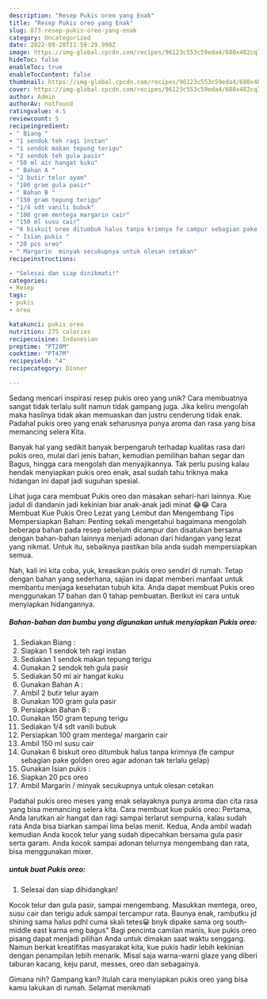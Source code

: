 ```yaml
---
description: "Resep Pukis oreo yang Enak"
title: "Resep Pukis oreo yang Enak"
slug: 873-resep-pukis-oreo-yang-enak
category: Uncategorized
date: 2022-09-28T11:59:29.990Z
image: https://img-global.cpcdn.com/recipes/96123c553c59eda4/680x482cq70/pukis-oreo-foto-resep-utama.jpg
hideToc: false
enableToc: true
enableTocContent: false
thumbnail: https://img-global.cpcdn.com/recipes/96123c553c59eda4/680x482cq70/pukis-oreo-foto-resep-utama.jpg
cover: https://img-global.cpcdn.com/recipes/96123c553c59eda4/680x482cq70/pukis-oreo-foto-resep-utama.jpg
author: Admin
authorAv: notfound
ratingvalue: 4.5
reviewcount: 5
recipeingredient:
- " Biang "
- "1 sendok teh ragi instan"
- "1 sendok makan tepung terigu"
- "2 sendok teh gula pasir"
- "50 ml air hangat kuku"
- " Bahan A "
- "2 butir telur ayam"
- "100 gram gula pasir"
- " Bahan B "
- "150 gram tepung terigu"
- "1/4 sdt vanili bubuk"
- "100 gram mentega margarin cair"
- "150 ml susu cair"
- "6 biskuit oreo ditumbuk halus tanpa krimnya fe campur sebagian pake golden oreo agar adonan tak terlalu gelap"
- " Isian pukis "
- "20 pcs oreo"
- " Margarin  minyak secukupnya untuk olesan cetakan"
recipeinstructions:

- "Selesai dan siap dinikmati!"
categories:
- Resep
tags:
- pukis
- oreo

katakunci: pukis oreo 
nutrition: 275 calories
recipecuisine: Indonesian
preptime: "PT28M"
cooktime: "PT47M"
recipeyield: "4"
recipecategory: Dinner

---
```





Sedang mencari inspirasi resep pukis oreo yang unik? Cara membuatnya sangat tidak terlalu sulit namun tidak gampang juga. Jika keliru mengolah maka hasilnya tidak akan memuaskan dan justru cenderung tidak enak. Padahal pukis oreo yang enak seharusnya punya aroma dan rasa yang bisa memancing selera Kita.





Banyak hal yang sedikit banyak berpengaruh terhadap kualitas rasa dari pukis oreo, mulai dari jenis bahan, kemudian pemilihan bahan segar dan Bagus, hingga cara mengolah dan menyajikannya. Tak perlu pusing kalau hendak menyiapkan pukis oreo enak,      asal sudah tahu triknya maka hidangan ini dapat jadi suguhan spesial.














Lihat juga cara membuat Pukis oreo dan masakan sehari-hari lainnya. Kue jadul di dandanin jadi kekinian biar anak-anak jadi minat 😂😂 Cara Membuat Kue Pukis Oreo Lezat yang Lembut dan Mengembang Tips Mempersiapkan Bahan: Penting sekali mengetahui bagaimana mengolah beberapa bahan pada resep sebelum dicampur dan disatukan bersama dengan bahan-bahan lainnya menjadi adonan dari hidangan yang lezat yang nikmat. Untuk itu, sebaiknya pastikan bila anda sudah mempersiapkan semua.






Nah, kali ini kita coba, yuk, kreasikan pukis oreo sendiri di rumah. Tetap dengan bahan yang sederhana, sajian ini dapat memberi manfaat untuk membantu menjaga kesehatan tubuh kita. Anda dapat membuat Pukis oreo menggunakan 17 bahan dan 0 tahap pembuatan. Berikut ini cara untuk menyiapkan hidangannya.

<!--inarticleads1-->

##### Bahan-bahan dan bumbu yang digunakan untuk menyiapkan Pukis oreo:

1. Sediakan  Biang :
1. Siapkan 1 sendok teh ragi instan
1. Sediakan 1 sendok makan tepung terigu
1. Gunakan 2 sendok teh gula pasir
1. Sediakan 50 ml air hangat kuku
1. Gunakan  Bahan A :
1. Ambil 2 butir telur ayam
1. Gunakan 100 gram gula pasir
1. Persiapkan  Bahan B :
1. Gunakan 150 gram tepung terigu
1. Sediakan 1/4 sdt vanili bubuk
1. Persiapkan 100 gram mentega/ margarin cair
1. Ambil 150 ml susu cair
1. Gunakan 6 biskuit oreo ditumbuk halus tanpa krimnya (fe campur sebagian pake golden oreo agar adonan tak terlalu gelap)
1. Gunakan  Isian pukis :
1. Siapkan 20 pcs oreo
1. Ambil  Margarin / minyak secukupnya untuk olesan cetakan


Padahal pukis oreo meses yang enak selayaknya punya aroma dan cita rasa yang bisa memancing selera kita. Cara membuat kue pukis oreo: Pertama, Anda larutkan air hangat dan ragi sampai terlarut sempurna, kalau sudah rata Anda bisa biarkan sampai lima belas menit. Kedua, Anda ambil wadah kemudian Anda kocok telur yang sudah dipecahkan bersama gula pasir serta garam. Anda kocok sampai adonan telurnya mengembang dan rata, bisa menggunakan mixer. 

<!--inarticleads2-->

#####  untuk buat Pukis oreo:


1. Selesai dan siap dihidangkan!

Kocok telur dan gula pasir, sampai mengembang. Masukkan mentega, oreo, susu cair dan terigu aduk sampai tercampur rata. Baunya enak, rambutku jd shining sama halus pdhl cuma skali tetes😀 bnyk dipake sama org south-middle east karna emg bagus&#34; Bagi pencinta camilan manis, kue pukis oreo pisang dapat menjadi pilihan Anda untuk dimakan saat waktu senggang. Namun berkat kreatifitas masyarakat kita, kue pukis hadir lebih kekinian dengan penampilan lebih menarik. Misal saja warna-warni glaze yang diberi taburan kacang, keju parut, messes, oreo dan sebagainya. 

Gimana nih? Gampang kan? Itulah cara menyiapkan pukis oreo yang bisa kamu lakukan di rumah. Selamat menikmati
